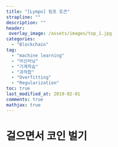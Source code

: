 ```yaml
---
title: "[Lympo] 림포 토큰"
strapline: ""
description: ""
header:
 overlay_image: /assets/images/top_1.jpg
categories:
  - "Blockchain"
tag:
  - "machine learning"
  - "머신러닝"
  - "기계학습"
  - "과적합"
  - "Overfitting"
  - "Regularization"
toc: true
last_modified_at: 2019-02-01
comments: true
mathjax: true
---
```

# 걸으면서 코인 벌기
